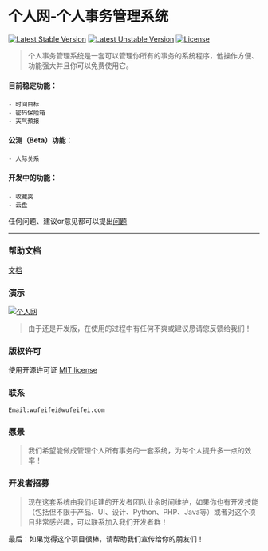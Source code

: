 个人网-个人事务管理系统
===
[![Latest Stable Version](https://poser.pugx.org/wufeifei/grw/v/stable.svg)](https://packagist.org/packages/wufeifei/grw)
[![Latest Unstable Version](https://poser.pugx.org/wufeifei/grw/v/unstable.svg)](https://packagist.org/packages/wufeifei/grw)
[![License](https://poser.pugx.org/wufeifei/grw/license.svg)](https://packagist.org/packages/wufeifei/grw)

> 个人事务管理系统是一套可以管理你所有的事务的系统程序，他操作方便、功能强大并且你可以免费使用它。

#### 目前稳定功能：
```
- 时间目标
- 密码保险箱
- 天气预报
```

#### 公测（Beta）功能：
```
- 人际关系
```

#### 开发中的功能：
```
- 收藏夹
- 云盘
```

任何问题、建议or意见都可以提出[问题](https://github.com/wufeifei/grw/issues)

---

### 帮助文档

[文档](https://github.com/wufeifei/grw/wiki)

### 演示

[![个人网](http://www.grw.name/assets/img/splash_app.png)](http://www.grw.name)

> 由于还是开发版，在使用的过程中有任何不爽或建议恳请您反馈给我们！

### 版权许可

使用开源许可证 [MIT license](http://opensource.org/licenses/MIT)

### 联系
```
Email:wufeifei@wufeifei.com
```

### 愿景
> 我们希望能做成管理个人所有事务的一套系统，为每个人提升多一点的效率！

### 开发者招募
> 现在这套系统由我们组建的开发者团队业余时间维护，如果你也有开发技能（包括但不限于产品、UI、设计、Python、PHP、Java等）或者对这个项目非常感兴趣，可以联系加入我们开发者群！

最后：如果觉得这个项目很棒，请帮助我们宣传给你的朋友们！
